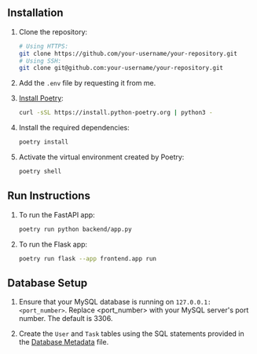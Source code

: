 ## Installation

1. Clone the repository:
   ```bash
   # Using HTTPS:
   git clone https://github.com/your-username/your-repository.git
   # Using SSH:
   git clone git@github.com:your-username/your-repository.git
   ```

2. Add the `.env` file by requesting it from me.

3. [Install Poetry](https://python-poetry.org/docs/):
   ```bash
   curl -sSL https://install.python-poetry.org | python3 -
   ```

4. Install the required dependencies:
   ```bash
   poetry install
   ```

5. Activate the virtual environment created by Poetry:
   ```bash
   poetry shell
   ```

## Run Instructions

1. To run the FastAPI app:
   ```bash
   poetry run python backend/app.py
   ```

2. To run the Flask app:
   ```bash
   poetry run flask --app frontend.app run
   ```

## Database Setup

1. Ensure that your MySQL database is running on `127.0.0.1:<port_number>`.
   Replace <port_number> with your MySQL server's port number. The default is 3306.

2. Create the `User` and `Task` tables using the SQL statements provided in the [Database Metadata](db_metadata.md) file.
